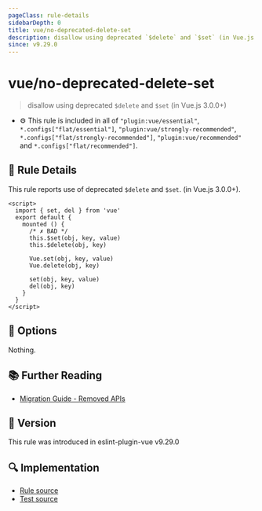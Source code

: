 ```yaml
---
pageClass: rule-details
sidebarDepth: 0
title: vue/no-deprecated-delete-set
description: disallow using deprecated `$delete` and `$set` (in Vue.js 3.0.0+)
since: v9.29.0
---
```


# vue/no-deprecated-delete-set

> disallow using deprecated `$delete` and `$set` (in Vue.js 3.0.0+)

- :gear: This rule is included in all of `"plugin:vue/essential"`, `*.configs["flat/essential"]`, `"plugin:vue/strongly-recommended"`, `*.configs["flat/strongly-recommended"]`, `"plugin:vue/recommended"` and `*.configs["flat/recommended"]`.

## :book: Rule Details

This rule reports use of deprecated `$delete` and `$set`. (in Vue.js 3.0.0+).

<eslint-code-block :rules="{'vue/no-deprecated-delete-set': ['error']}">

```vue
<script>
  import { set, del } from 'vue'
  export default {
    mounted () {
      /* ✗ BAD */
      this.$set(obj, key, value)
      this.$delete(obj, key)

      Vue.set(obj, key, value)
      Vue.delete(obj, key)

      set(obj, key, value)
      del(obj, key)
    }
  }
</script>
```

</eslint-code-block>

## :wrench: Options

Nothing.

## :books: Further Reading

- [Migration Guide - Removed APIs](https://v3-migration.vuejs.org/breaking-changes/#removed-apis)

## :rocket: Version

This rule was introduced in eslint-plugin-vue v9.29.0

## :mag: Implementation

- [Rule source](https://github.com/vuejs/eslint-plugin-vue/blob/master/lib/rules/no-deprecated-delete-set.js)
- [Test source](https://github.com/vuejs/eslint-plugin-vue/blob/master/tests/lib/rules/no-deprecated-delete-set.js)

